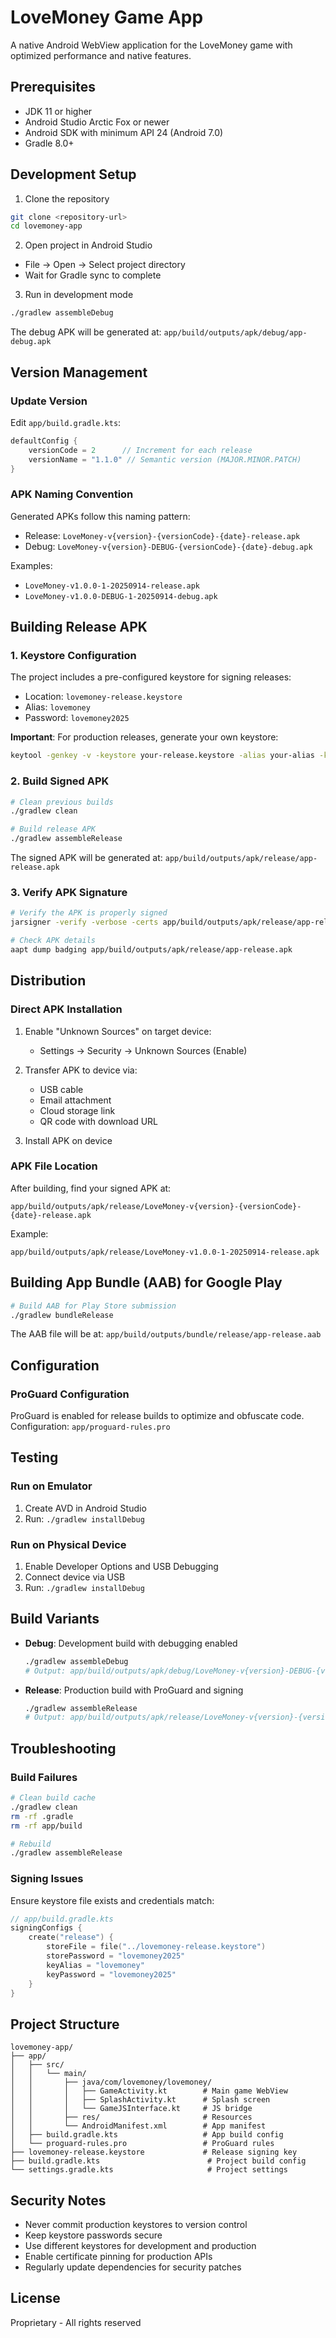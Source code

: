 # LoveMoney Game App

A native Android WebView application for the LoveMoney game with optimized performance and native features.

## Prerequisites

- JDK 11 or higher
- Android Studio Arctic Fox or newer
- Android SDK with minimum API 24 (Android 7.0)
- Gradle 8.0+

## Development Setup

1. Clone the repository
```bash
git clone <repository-url>
cd lovemoney-app
```

2. Open project in Android Studio
- File → Open → Select project directory
- Wait for Gradle sync to complete

3. Run in development mode
```bash
./gradlew assembleDebug
```

The debug APK will be generated at: `app/build/outputs/apk/debug/app-debug.apk`

## Version Management

### Update Version

Edit `app/build.gradle.kts`:
```kotlin
defaultConfig {
    versionCode = 2      // Increment for each release
    versionName = "1.1.0" // Semantic version (MAJOR.MINOR.PATCH)
}
```

### APK Naming Convention

Generated APKs follow this naming pattern:
- Release: `LoveMoney-v{version}-{versionCode}-{date}-release.apk`
- Debug: `LoveMoney-v{version}-DEBUG-{versionCode}-{date}-debug.apk`

Examples:
- `LoveMoney-v1.0.0-1-20250914-release.apk`
- `LoveMoney-v1.0.0-DEBUG-1-20250914-debug.apk`

## Building Release APK

### 1. Keystore Configuration

The project includes a pre-configured keystore for signing releases:
- Location: `lovemoney-release.keystore`
- Alias: `lovemoney`
- Password: `lovemoney2025`

**Important**: For production releases, generate your own keystore:
```bash
keytool -genkey -v -keystore your-release.keystore -alias your-alias -keyalg RSA -keysize 2048 -validity 10000
```

### 2. Build Signed APK

```bash
# Clean previous builds
./gradlew clean

# Build release APK
./gradlew assembleRelease
```

The signed APK will be generated at: `app/build/outputs/apk/release/app-release.apk`

### 3. Verify APK Signature

```bash
# Verify the APK is properly signed
jarsigner -verify -verbose -certs app/build/outputs/apk/release/app-release.apk

# Check APK details
aapt dump badging app/build/outputs/apk/release/app-release.apk
```

## Distribution

### Direct APK Installation

1. Enable "Unknown Sources" on target device:
   - Settings → Security → Unknown Sources (Enable)

2. Transfer APK to device via:
   - USB cable
   - Email attachment
   - Cloud storage link
   - QR code with download URL

3. Install APK on device

### APK File Location
After building, find your signed APK at:
```
app/build/outputs/apk/release/LoveMoney-v{version}-{versionCode}-{date}-release.apk
```

Example:
```
app/build/outputs/apk/release/LoveMoney-v1.0.0-1-20250914-release.apk
```

## Building App Bundle (AAB) for Google Play

```bash
# Build AAB for Play Store submission
./gradlew bundleRelease
```

The AAB file will be at: `app/build/outputs/bundle/release/app-release.aab`

## Configuration

### ProGuard Configuration

ProGuard is enabled for release builds to optimize and obfuscate code.
Configuration: `app/proguard-rules.pro`

## Testing

### Run on Emulator
1. Create AVD in Android Studio
2. Run: `./gradlew installDebug`

### Run on Physical Device
1. Enable Developer Options and USB Debugging
2. Connect device via USB
3. Run: `./gradlew installDebug`

## Build Variants

- **Debug**: Development build with debugging enabled
  ```bash
  ./gradlew assembleDebug
  # Output: app/build/outputs/apk/debug/LoveMoney-v{version}-DEBUG-{versionCode}-{date}-debug.apk
  ```

- **Release**: Production build with ProGuard and signing
  ```bash
  ./gradlew assembleRelease
  # Output: app/build/outputs/apk/release/LoveMoney-v{version}-{versionCode}-{date}-release.apk
  ```

## Troubleshooting

### Build Failures
```bash
# Clean build cache
./gradlew clean
rm -rf .gradle
rm -rf app/build

# Rebuild
./gradlew assembleRelease
```

### Signing Issues
Ensure keystore file exists and credentials match:
```kotlin
// app/build.gradle.kts
signingConfigs {
    create("release") {
        storeFile = file("../lovemoney-release.keystore")
        storePassword = "lovemoney2025"
        keyAlias = "lovemoney"
        keyPassword = "lovemoney2025"
    }
}
```

## Project Structure

```
lovemoney-app/
├── app/
│   ├── src/
│   │   └── main/
│   │       ├── java/com/lovemoney/lovemoney/
│   │       │   ├── GameActivity.kt        # Main game WebView
│   │       │   ├── SplashActivity.kt      # Splash screen
│   │       │   └── GameJSInterface.kt     # JS bridge
│   │       ├── res/                       # Resources
│   │       └── AndroidManifest.xml        # App manifest
│   ├── build.gradle.kts                   # App build config
│   └── proguard-rules.pro                 # ProGuard rules
├── lovemoney-release.keystore             # Release signing key
├── build.gradle.kts                        # Project build config
└── settings.gradle.kts                     # Project settings
```

## Security Notes

- Never commit production keystores to version control
- Keep keystore passwords secure
- Use different keystores for development and production
- Enable certificate pinning for production APIs
- Regularly update dependencies for security patches

## License

Proprietary - All rights reserved